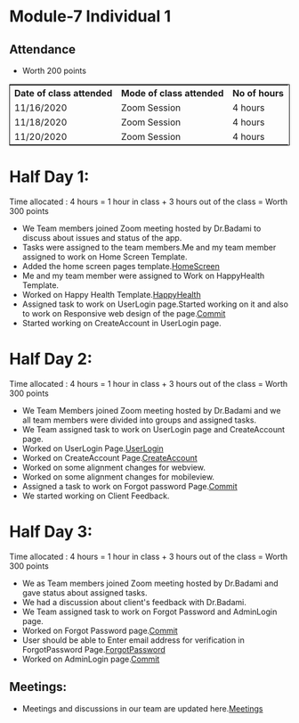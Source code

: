 # Module-7 Individual 1

## Attendance
- Worth 200 points

<table style="width:100%;border: 1px solid black;">
<tr>
<th>Date of class attended</th>	
<th>Mode of class attended</th>
<th>No of hours</th>
</tr>
<tr>
<td> 11/16/2020</td>
<td>Zoom Session</td>
<td>4 hours</td>
</tr>
<tr>
<td>11/18/2020</td>
<td>Zoom Session</td>
<td> 4 hours</td>  
</tr>
<tr>
<td>11/20/2020</td>
<td>Zoom Session</td>
<td> 4 hours</td>  
</tr>
</table>

# Half Day 1:

Time allocated : 4 hours = 1 hour in class + 3 hours out of the class = Worth 300 points

- We Team members joined Zoom meeting hosted by Dr.Badami to discuss about issues and status of the app.
- Tasks were assigned to the team members.Me and my team member assigned to work on Home Screen Template.
- Added the home screen pages template.[HomeScreen](https://github.com/annie0sc/gdp-happy-health/commit/b408d0e8ec17ff7d42babcaebf9c9f078357c22b)
- Me and my team member were assigned to Work on HappyHealth Template.
- Worked on Happy Health Template.[HappyHealth](https://github.com/annie0sc/gdp-happy-health/blob/master/Design_UI_and_Themes/dashboard_template/index.html)
- Assigned task to work on UserLogin page.Started working on it and also to work on Responsive web design of the page.[Commit](https://github.com/annie0sc/gdp-happy-health/blob/master/design-architecture/Contributions/Tejaswi/UserLoginPage.PNG)
- Started working on CreateAccount in UserLogin page.

# Half Day 2:

Time allocated : 4 hours = 1 hour in class + 3 hours out of the class = Worth 300 points

- We Team Members joined Zoom meeting hosted by Dr.Badami and we all team members were divided into groups and assigned tasks.
- We Team assigned task to work on UserLogin page and CreateAccount page.
- Worked on UserLogin Page.[UserLogin](https://github.com/annie0sc/gdp-happy-health/blob/master/design-architecture/Contributions/Tejaswi/UserLoginPage.PNG)
- Worked on CreateAccount Page.[CreateAccount](https://github.com/annie0sc/gdp-happy-health/blob/master/design-architecture/Contributions/Tejaswi/CreateAccount.PNG)
- Worked on some alignment changes for webview.
- Worked on some alignment changes for mobileview.
- Assigned a task to work on Forgot password Page.[Commit](https://github.com/annie0sc/gdp-happy-health/blob/master/design-architecture/Contributions/Tejaswi/ForgotPassword.PNG) 
- We started working on Client Feedback.

# Half Day 3:

Time allocated : 4 hours = 1 hour in class + 3 hours out of the class = Worth 300 points

- We as Team members joined Zoom meeting hosted by Dr.Badami and gave status about assigned tasks.
- We had a discussion about client's feedback with Dr.Badami.
- We Team assigned task to work on Forgot Password and AdminLogin page.
- Worked on Forgot Password page.[Commit](https://github.com/annie0sc/gdp-happy-health/commit/0991006590616acf3dc475f0870489d5319af41d)
- User should be able to Enter email address for verification in ForgotPassword Page.[ForgotPassword](https://github.com/annie0sc/gdp-happy-health/blob/master/design-architecture/Contributions/Tejaswi/ForgotPassword.PNG)
- Worked on AdminLogin page.[Commit](https://github.com/annie0sc/gdp-happy-health/commit/aa9b7ab39442e5a8d0f1680b3a2c2a4661c3326e)

## Meetings:
- Meetings and discussions in our team are updated here.[Meetings](https://github.com/annie0sc/gdp_health_app/blob/master/design-architecture/meeting.md)

